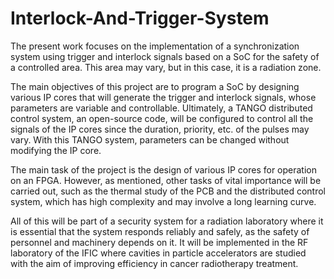 # Interlock-And-Trigger-System

The present work focuses on the implementation of a synchronization system using trigger and interlock signals based on a SoC for the safety of a controlled area. This area may vary, but in this case, it is a radiation zone.

The main objectives of this project are to program a SoC by designing various IP cores that will generate the trigger and interlock signals, whose parameters are variable and controllable. Ultimately, a TANGO distributed control system, an open-source code, will be configured to control all the signals of the IP cores since the duration, priority, etc. of the pulses may vary. With this TANGO system, parameters can be changed without modifying the IP core.

The main task of the project is the design of various IP cores for operation on an FPGA. However, as mentioned, other tasks of vital importance will be carried out, such as the thermal study of the PCB and the distributed control system, which has high complexity and may involve a long learning curve.

All of this will be part of a security system for a radiation laboratory where it is essential that the system responds reliably and safely, as the safety of personnel and machinery depends on it. It will be implemented in the RF laboratory of the IFIC where cavities in particle accelerators are studied with the aim of improving efficiency in cancer radiotherapy treatment.
